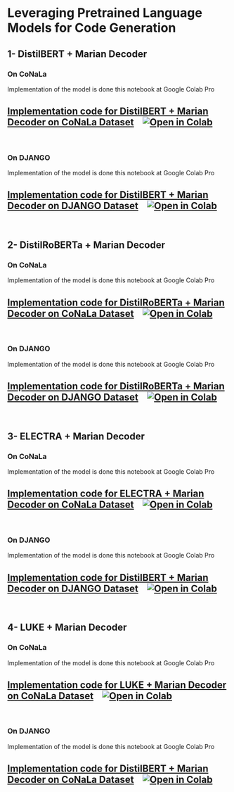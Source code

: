 # Leveraging Pretrained Language Models for Code Generation


## 1- DistilBERT + Marian Decoder

### On CoNaLa
Implementation of the model is done this notebook at Google Colab Pro
## [Implementation code for DistilBERT + Marian Decoder on CoNaLa Dataset](https://github.com/AhmedSSoliman/MarianCG-NL-to-Code/blob/master/Experiments/MarianCG-CoNaLa-Large/MarianCG_CoNaLa_Large.ipynb) &nbsp;&nbsp; [![Open in Colab][Colab Badge]][DistilBERT-Marian-CoNaLa]

<br />

### On DJANGO
Implementation of the model is done this notebook at Google Colab Pro
## [Implementation code for DistilBERT + Marian Decoder on DJANGO Dataset](https://github.com/AhmedSSoliman/MarianCG-NL-to-Code/blob/master/Experiments/MarianCG-CoNaLa-Large/MarianCG_CoNaLa_Large.ipynb) &nbsp;&nbsp; [![Open in Colab][Colab Badge]][DistilBERT-Marian-DJANGO]

<br />


## 2- DistilRoBERTa + Marian Decoder

### On CoNaLa
Implementation of the model is done this notebook at Google Colab Pro
## [Implementation code for DistilRoBERTa + Marian Decoder on CoNaLa Dataset](https://github.com/AhmedSSoliman/MarianCG-NL-to-Code/blob/master/Experiments/MarianCG-CoNaLa-Large/MarianCG_CoNaLa_Large.ipynb) &nbsp;&nbsp; [![Open in Colab][Colab Badge]][DistilRoBERTa-Marian-CoNaLa]

<br />

### On DJANGO
Implementation of the model is done this notebook at Google Colab Pro
## [Implementation code for DistilRoBERTa + Marian Decoder on DJANGO Dataset](https://github.com/AhmedSSoliman/MarianCG-NL-to-Code/blob/master/Experiments/MarianCG-CoNaLa-Large/MarianCG_CoNaLa_Large.ipynb) &nbsp;&nbsp; [![Open in Colab][Colab Badge]][DistilRoBERTa-Marian-DJANGO]

<br />


## 3- ELECTRA + Marian Decoder

### On CoNaLa
Implementation of the model is done this notebook at Google Colab Pro
## [Implementation code for ELECTRA + Marian Decoder on CoNaLa Dataset](https://github.com/AhmedSSoliman/MarianCG-NL-to-Code/blob/master/Experiments/MarianCG-CoNaLa-Large/MarianCG_CoNaLa_Large.ipynb) &nbsp;&nbsp; [![Open in Colab][Colab Badge]][ELECTRA-Marian-CoNaLa]

<br />

### On DJANGO
Implementation of the model is done this notebook at Google Colab Pro
## [Implementation code for DistilBERT + Marian Decoder on DJANGO Dataset](https://github.com/AhmedSSoliman/MarianCG-NL-to-Code/blob/master/Experiments/MarianCG-CoNaLa-Large/MarianCG_CoNaLa_Large.ipynb) &nbsp;&nbsp; [![Open in Colab][Colab Badge]][ELECTRA-Marian-DJANGO]

<br />


## 4- LUKE + Marian Decoder

### On CoNaLa
Implementation of the model is done this notebook at Google Colab Pro
## [Implementation code for LUKE + Marian Decoder on CoNaLa Dataset](https://github.com/AhmedSSoliman/MarianCG-NL-to-Code/blob/master/Experiments/MarianCG-CoNaLa-Large/MarianCG_CoNaLa_Large.ipynb) &nbsp;&nbsp; [![Open in Colab][Colab Badge]][LUKE-Marian-CoNaLa]

<br />

### On DJANGO
Implementation of the model is done this notebook at Google Colab Pro
## [Implementation code for DistilBERT + Marian Decoder on CoNaLa Dataset](https://github.com/AhmedSSoliman/MarianCG-NL-to-Code/blob/master/Experiments/MarianCG-CoNaLa-Large/MarianCG_CoNaLa_Large.ipynb) &nbsp;&nbsp; [![Open in Colab][Colab Badge]][LUKE-Marian-DJANGO]

<br />







[Colab Badge]:          https://colab.research.google.com/assets/colab-badge.svg
[License-Badge]:        https://img.shields.io/badge/License-MIT-blue.svg
[DistilBERT-Marian-CoNaLa]:         https://colab.research.google.com/drive/1HtGfWOwBx0deii0WPQD3o_NfGRYBEs1w?usp=sharing
[DistilBERT-Marian-DJANGO]:         https://colab.research.google.com/drive/1HtGfWOwBx0deii0WPQD3o_NfGRYBEs1w?usp=sharing
[DistilRoBERTa-Marian-CoNaLa]:         https://colab.research.google.com/drive/1HtGfWOwBx0deii0WPQD3o_NfGRYBEs1w?usp=sharing
[DistilRoBERTa-Marian-DJANGO]:         https://colab.research.google.com/drive/1HtGfWOwBx0deii0WPQD3o_NfGRYBEs1w?usp=sharing
[ELECTRA-Marian-CoNaLa]:         https://colab.research.google.com/drive/1HtGfWOwBx0deii0WPQD3o_NfGRYBEs1w?usp=sharing
[ELECTRA-Marian-DJANGO]:         https://colab.research.google.com/drive/1HtGfWOwBx0deii0WPQD3o_NfGRYBEs1w?usp=sharing
[LUKE-Marian-CoNaLa]:         https://colab.research.google.com/drive/1HtGfWOwBx0deii0WPQD3o_NfGRYBEs1w?usp=sharing
[LUKE-Marian-DJANGO]:         https://colab.research.google.com/drive/1HtGfWOwBx0deii0WPQD3o_NfGRYBEs1w?usp=sharing
